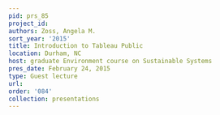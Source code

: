 ```yaml
---
pid: prs_85
project_id: 
authors: Zoss, Angela M.
sort_year: '2015'
title: Introduction to Tableau Public
location: Durham, NC
host: graduate Environment course on Sustainable Systems
pres_date: February 24, 2015
type: Guest lecture
url: 
order: '084'
collection: presentations
---
```

